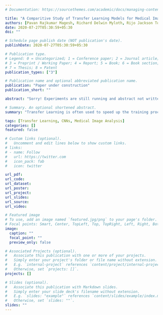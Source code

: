 ```yaml
---
# Documentation: https://sourcethemes.com/academic/docs/managing-content/

title: "A Comparitive Study of Transfer Learning Models for Medical Imaging"
authors: [Pavan Rajkumar Magesh, Richard Delwin Myloth, Rijo Jackson Tom]
date: 2020-07-27T05:30:59+05:30
doi: ""

# Schedule page publish date (NOT publication's date).
publishDate: 2020-07-27T05:30:59+05:30

# Publication type.
# Legend: 0 = Uncategorized; 1 = Conference paper; 2 = Journal article;
# 3 = Preprint / Working Paper; 4 = Report; 5 = Book; 6 = Book section;
# 7 = Thesis; 8 = Patent
publication_types: ["3"]

# Publication name and optional abbreviated publication name.
publication: "Paper under construction"
publication_short: ""

abstract: "Sorry! Experiments are still running and abstract not written yet. Stay tuned!"

# Summary. An optional shortened abstract.
summary: "Transfer Learning is often used to speed up the training process of ML models by using existing weights and architectures as a basis step. This study compares the transfer learning performance on popular CNNs - AlexNet, VGG16, LeNet, InceptionV3, ResNet. (Paper under construction)"

tags: [Transfer Learning, CNNs, Medical Image Analysis]
categories: []
featured: false

# Custom links (optional).
#   Uncomment and edit lines below to show custom links.
# links:
# - name: Follow
#   url: https://twitter.com
#   icon_pack: fab
#   icon: twitter

url_pdf:
url_code:
url_dataset:
url_poster:
url_project:
url_slides:
url_source:
url_video:

# Featured image
# To use, add an image named `featured.jpg/png` to your page's folder. 
# Focal points: Smart, Center, TopLeft, Top, TopRight, Left, Right, BottomLeft, Bottom, BottomRight.
image:
  caption: ""
  focal_point: ""
  preview_only: false

# Associated Projects (optional).
#   Associate this publication with one or more of your projects.
#   Simply enter your project's folder or file name without extension.
#   E.g. `internal-project` references `content/project/internal-project/index.md`.
#   Otherwise, set `projects: []`.
projects: []

# Slides (optional).
#   Associate this publication with Markdown slides.
#   Simply enter your slide deck's filename without extension.
#   E.g. `slides: "example"` references `content/slides/example/index.md`.
#   Otherwise, set `slides: ""`.
slides: ""
---
```


